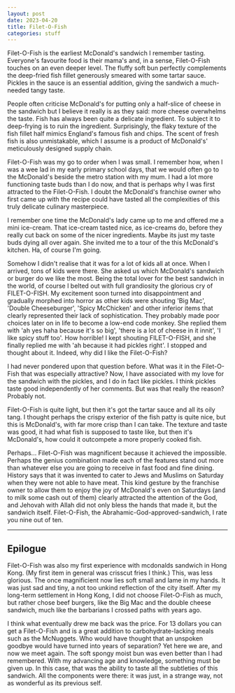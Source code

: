 ```yaml
---
layout: post
date: 2023-04-20
title: Filet-O-Fish
categories: stuff
---
```


Filet-O-Fish is the earliest McDonald's sandwich I remember tasting. Everyone's favourite food is their mama's and, in a sense, Filet-O-Fish touches on an even deeper level. The fluffy soft bun perfectly complements the deep-fried fish fillet generously smeared with some tartar sauce. Pickles in the sauce is an essential addition, giving the sandwich a much-needed tangy taste. 

People often criticise McDonald's for putting only a half-slice of cheese in the sandwich but I believe it really is as they said: more cheese overwhelms the taste. Fish has always been quite a delicate ingredient. To subject it to deep-frying is to ruin the ingredient. Surprisingly, the flaky texture of the fish fillet half mimics England's famous fish and chips. The scent of fresh fish is also unmistakable, which I assume is a product of McDonald's' meticulously designed supply chain. 

Filet-O-Fish was my go to order when I was small. I remember how, when I was a wee lad in my early primary school days, that we would often go to the McDonald's beside the metro station with my mum. I had a lot more functioning taste buds than I do now, and that is perhaps why I was first attracted to the Filet-O-Fish. I doubt the McDonald's franchise owner who first came up with the recipe could have tasted all the complexities of this truly delicate culinary masterpiece.

I remember one time the McDonald's lady came up to me and offered me a mini ice-cream. That ice-cream tasted nice, as ice-creams do, before they really cut back on some of the nicer ingredients. Maybe its just my taste buds dying all over again. She invited me to a tour of the this McDonald's kitchen. Ha, of course I'm going. 

Somehow I didn't realise that it was for a lot of kids all at once. When I arrived, tons of kids were there. She asked us which McDonald's sandwich or burger do we like the most. Being the total lover for the best sandwich in the world, of course I belted out with full grandiosity the glorious cry of FILET-O-FISH. My excitement soon turned into disappointment and gradually morphed into horror as other kids were shouting 'Big Mac', 'Double Cheeseburger', 'Spicy McChicken' and other inferior items that clearly represented their lack of sophistication. They probably made poor choices later on in life to become a low-end code monkey. She replied them with 'ah yes haha because it's so big', 'there is a lot of cheese in it innit', 'I like spicy stuff too'. How horrible! I kept shouting FILET-O-FISH, and she finally replied me with 'ah because it had pickles right'. I stopped and thought about it. Indeed, why did I like the Filet-O-Fish?

I had never pondered upon that question before. What was it in the Filet-O-Fish that was especially attractive? Now, I have associated with my love for the sandwich with the pickles, and I do in fact like pickles. I think pickles taste good independently of her comments. But was that really the reason? Probably not. 

Filet-O-Fish is quite light, but then it's got the tartar sauce and all its oily tang. I thought perhaps the crispy exterior of the fish patty is quite nice, but this is McDonald's, with far more crisp than I can take. The texture and taste was good, it had what fish is supposed to taste like, but then it's McDonald's, how could it outcompete a more properly cooked fish.

Perhaps... Filet-O-Fish was magnificent because it achieved the impossible. Perhaps the genius combination made each of the features stand out more than whatever else you are going to receive in fast food and fine dining. History says that it was invented to cater to Jews and Muslims on Saturday when they were not able to have meat. This kind gesture by the franchise owner to allow them to enjoy the joy of McDonald's even on Saturdays (and to milk some cash out of them) clearly attracted the attention of the God, and Jehovah with Allah did not only bless the hands that made it, but the sandwich itself. Filet-O-Fish, the Abrahamic-God-approved-sandwich, I rate you nine out of ten.

---

## Epilogue

Filet-O-Fish was also my first experience with mcdonalds sandwich in Hong Kong. (My first item in general was crisscut fries I think.) This, was less glorious. The once magnificient now lies soft small and lame in my hands. It was just sad and tiny, a not too unkind reflection of the city itself. After my long-term settlement in Hong Kong, I did not choose Filet-O-Fish as much, but rather chose beef burgers, like the Big Mac and the double cheese sandwich, much like the barbarians I crossed paths with years ago.

I think what eventually drew me back was the price. For 13 dollars you can get a Filet-O-Fish and is a great addition to carbohydrate-lacking meals such as the McNuggets. Who would have thought that an unspoken goodbye would have turned into years of separation? Yet here we are, and now we meet again. The soft spongy moist bun was even better than I had remembered. With my advancing age and knowledge, something must be given up. In this case, that was the ability to taste all the subtleties of this sandwich. All the components were there: it was just, in a strange way, not as wonderful as its previous self.